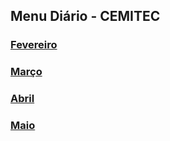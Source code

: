 ##  Menu Diário - CEMITEC

### [Fevereiro](analusg.github.io/ProjetoTCC//diario_de_bordo/fevereiro.md)

### [Março](analusg.github.io/ProjetoTCC//diario_de_bordo/marco.md)

### [Abril](analusg.github.io/ProjetoTCC//diario_de_bordo/abril.md)

### [Maio](analusg.github.io/ProjetoTCC//diario_de_bordo/maio.md)
